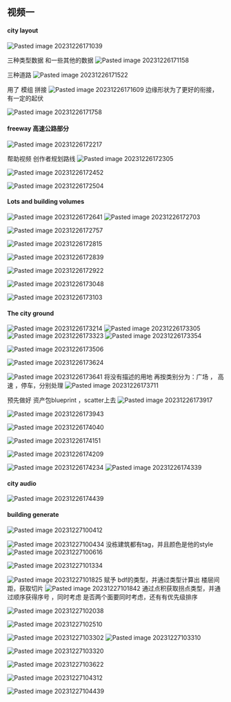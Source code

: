 ## 视频一

#### city layout
![Pasted image 20231226171039](https://raw.githubusercontent.com/wanlilu/imgBed/main/Pasted%20image%2020231226171039.png)

三种类型数据 和一些其他的数据
![Pasted image 20231226171158](https://raw.githubusercontent.com/wanlilu/imgBed/main/Pasted%20image%2020231226171158.png)

三种道路
![Pasted image 20231226171522](https://raw.githubusercontent.com/wanlilu/imgBed/main/Pasted%20image%2020231226171522.png)

用了 模组 拼接
![Pasted image 20231226171609](https://raw.githubusercontent.com/wanlilu/imgBed/main/Pasted%20image%2020231226171609.png)
边缘形状为了更好的衔接， 有一定的起伏

![Pasted image 20231226171758](https://raw.githubusercontent.com/wanlilu/imgBed/main/Pasted%20image%2020231226171758.png)

#### freeway 高速公路部分

![Pasted image 20231226172217](https://raw.githubusercontent.com/wanlilu/imgBed/main/Pasted%20image%2020231226172217.png)

帮助视频 创作者规划路线
![Pasted image 20231226172305](https://raw.githubusercontent.com/wanlilu/imgBed/main/Pasted%20image%2020231226172305.png)

![Pasted image 20231226172452](https://raw.githubusercontent.com/wanlilu/imgBed/main/Pasted%20image%2020231226172452.png)

![Pasted image 20231226172504](https://raw.githubusercontent.com/wanlilu/imgBed/main/Pasted%20image%2020231226172504.png)

#### Lots and building volumes

![Pasted image 20231226172641](https://raw.githubusercontent.com/wanlilu/imgBed/main/Pasted%20image%2020231226172641.png)
![Pasted image 20231226172703](https://raw.githubusercontent.com/wanlilu/imgBed/main/Pasted%20image%2020231226172703.png)

![Pasted image 20231226172757](https://raw.githubusercontent.com/wanlilu/imgBed/main/Pasted%20image%2020231226172757.png)

![Pasted image 20231226172815](https://raw.githubusercontent.com/wanlilu/imgBed/main/Pasted%20image%2020231226172815.png)

![Pasted image 20231226172839](https://raw.githubusercontent.com/wanlilu/imgBed/main/Pasted%20image%2020231226172839.png)

![Pasted image 20231226172922](https://raw.githubusercontent.com/wanlilu/imgBed/main/Pasted%20image%2020231226172922.png)

![Pasted image 20231226173048](https://raw.githubusercontent.com/wanlilu/imgBed/main/Pasted%20image%2020231226173048.png)

![Pasted image 20231226173103](https://raw.githubusercontent.com/wanlilu/imgBed/main/Pasted%20image%2020231226173103.png)

#### The city ground 

  ![Pasted image 20231226173214](https://raw.githubusercontent.com/wanlilu/imgBed/main/Pasted%20image%2020231226173214.png)
  ![Pasted image 20231226173305](https://raw.githubusercontent.com/wanlilu/imgBed/main/Pasted%20image%2020231226173305.png)
  ![Pasted image 20231226173323](https://raw.githubusercontent.com/wanlilu/imgBed/main/Pasted%20image%2020231226173323.png)
  ![Pasted image 20231226173354](https://raw.githubusercontent.com/wanlilu/imgBed/main/Pasted%20image%2020231226173354.png)

![Pasted image 20231226173506](https://raw.githubusercontent.com/wanlilu/imgBed/main/Pasted%20image%2020231226173506.png)

![Pasted image 20231226173624](https://raw.githubusercontent.com/wanlilu/imgBed/main/Pasted%20image%2020231226173624.png)

![Pasted image 20231226173641](https://raw.githubusercontent.com/wanlilu/imgBed/main/Pasted%20image%2020231226173641.png)
将没有描述的用地 再按类别分为：广场 ， 高速 ，停车，分别处理
![Pasted image 20231226173711](https://raw.githubusercontent.com/wanlilu/imgBed/main/Pasted%20image%2020231226173711.png)

预先做好 资产包blueprint ，scatter上去 
![Pasted image 20231226173917](https://raw.githubusercontent.com/wanlilu/imgBed/main/Pasted%20image%2020231226173917.png)

![Pasted image 20231226173943](https://raw.githubusercontent.com/wanlilu/imgBed/main/Pasted%20image%2020231226173943.png)

![Pasted image 20231226174040](https://raw.githubusercontent.com/wanlilu/imgBed/main/Pasted%20image%2020231226174040.png)

![Pasted image 20231226174151](https://raw.githubusercontent.com/wanlilu/imgBed/main/Pasted%20image%2020231226174151.png)

![Pasted image 20231226174209](https://raw.githubusercontent.com/wanlilu/imgBed/main/Pasted%20image%2020231226174209.png)

![Pasted image 20231226174234](https://raw.githubusercontent.com/wanlilu/imgBed/main/Pasted%20image%2020231226174234.png)
![Pasted image 20231226174339](https://raw.githubusercontent.com/wanlilu/imgBed/main/Pasted%20image%2020231226174339.png)

#### city audio
![Pasted image 20231226174439](https://raw.githubusercontent.com/wanlilu/imgBed/main/Pasted%20image%2020231226174439.png)

#### building generate
![Pasted image 20231227100412](https://raw.githubusercontent.com/wanlilu/imgBed/main/Pasted%20image%2020231227100412.png)

![Pasted image 20231227100434](https://raw.githubusercontent.com/wanlilu/imgBed/main/Pasted%20image%2020231227100434.png)
没栋建筑都有tag，并且颜色是他的style
![Pasted image 20231227100616](https://raw.githubusercontent.com/wanlilu/imgBed/main/Pasted%20image%2020231227100616.png)

![Pasted image 20231227101334](https://raw.githubusercontent.com/wanlilu/imgBed/main/Pasted%20image%2020231227101334.png)

![Pasted image 20231227101825](https://raw.githubusercontent.com/wanlilu/imgBed/main/Pasted%20image%2020231227101825.png)
赋予 bdf的类型，并通过类型计算出 楼层间距，获取切片
![Pasted image 20231227101842](https://raw.githubusercontent.com/wanlilu/imgBed/main/Pasted%20image%2020231227101842.png)
通过点积获取拐点类型，并通过顺序获得序号  ，同时考虑 是否两个面要同时考虑，还有有优先级排序

![Pasted image 20231227102038](https://raw.githubusercontent.com/wanlilu/imgBed/main/Pasted%20image%2020231227102038.png)

![Pasted image 20231227102510](https://raw.githubusercontent.com/wanlilu/imgBed/main/Pasted%20image%2020231227102510.png)

![Pasted image 20231227103302](https://raw.githubusercontent.com/wanlilu/imgBed/main/Pasted%20image%2020231227103302.png)
![Pasted image 20231227103310](https://raw.githubusercontent.com/wanlilu/imgBed/main/Pasted%20image%2020231227103310.png)

![Pasted image 20231227103320](https://raw.githubusercontent.com/wanlilu/imgBed/main/Pasted%20image%2020231227103320.png)

![Pasted image 20231227103622](https://raw.githubusercontent.com/wanlilu/imgBed/main/Pasted%20image%2020231227103622.png)

![Pasted image 20231227104312](https://raw.githubusercontent.com/wanlilu/imgBed/main/Pasted%20image%2020231227104312.png)

![Pasted image 20231227104439](https://raw.githubusercontent.com/wanlilu/imgBed/main/Pasted%20image%2020231227104439.png)


